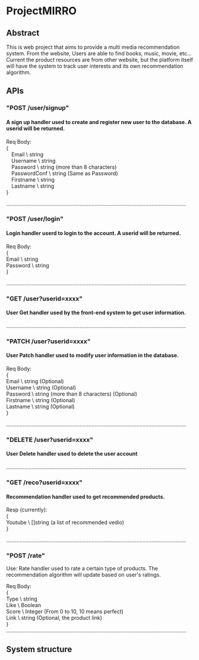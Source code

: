 # ProjectMIRRO

## Abstract

This is web project that aims to provide a multi media recommendation system.
From the website, Users are able to find books, music, movie, etc...  
Current the product resources are from other website, but the platform itself will
have the system to track user interests and its own recommendation algorithm.

## APIs

  ### "POST /user/signup"
  #### A sign up handler used to create and register new user to the database. A userid will be returned.  
  
  Req Body:  
    {  
     Email \ string  
     Username \ string  
     Password \ string (more than 8 characters)  
     PasswordConf \ string (Same as Password)  
     Firstname \ string  
     Lastname \ string   
    }  
  
    
  ........................................................................................................................  
  ### "POST /user/login"
  #### Login handler userd to login to the account. A userid will be returned.  
  
  Req Body:  
  {  
    Email \ string  
    Password \ string  
  }  
  
  
  ........................................................................................................................
  ### "GET /user?userid=xxxx"
  #### User Get handler used by the front-end system to get user information.  
  
    
  
  
  ........................................................................................................................
  ### "PATCH /user?userid=xxxx"
  #### User Patch handler used to modify user information in the database.  
  
  Req Body:  
  {  
    Email \ string (Optional)  
    Username \ string (Optional)  
    Password \ string (more than 8 characters) (Optional)  
    Firstname \ string (Optional)  
    Lastname \ string (Optional)  
  }  

  
  
  ........................................................................................................................
    
  ### "DELETE /user?userid=xxxx"
  #### User Delete handler used to delete the user account  
  
    

  ........................................................................................................................
  
  ### "GET /reco?userid=xxxx"
  #### Recommendation handler used to get recommended products.  
  
  Resp (currently):  
  {  
    Youtube \ []string (a list of recommended vedio)  
  }  

  ........................................................................................................................
      
  ### "POST /rate"
  Use: Rate handler used to rate a certain type of products. The recommendation algorithm will update based on user's ratings.  

  Req Body:  
  {  
    Type \ string  
    Like \ Boolean  
    Score \ Integer (From 0 to 10, 10 means perfect)  
    Link \ string (Optional, the product link)  
  }  
  ........................................................................................................................
  
  
## System structure



